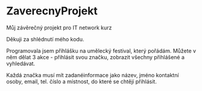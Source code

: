 # ZaverecnyProjekt
Můj závěrečný projekt pro IT network kurz

Děkuji za shlédnutí mého kodu. 

Programovala jsem přihlášku na umělecký festival, který pořádám. 
Můžete v něm dělat 3 akce - přihlásit svou značku, zobrazit všechny přihlášené a vyhledávat. 

Každá značka musí mít zadanéinformace jako název, jméno kontaktní osoby, email, tel. číslo a místnost, do které se chtějí přihlásit.
